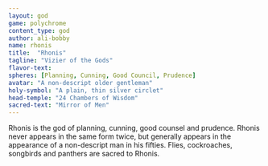 ```yaml
---
layout: god
game: polychrome
content_type: god
author: ali-bobby
name: rhonis
title:  "Rhonis"
tagline: "Vizier of the Gods"
flavor-text:
spheres: [Planning, Cunning, Good Council, Prudence]
avatar: "A non-descript older gentleman"
holy-symbol: "A plain, thin silver circlet"
head-temple: "24 Chambers of Wisdom"
sacred-text: "Mirror of Men"
---
```

Rhonis is the god of planning, cunning, good counsel and prudence. Rhonis never appears in the same form twice, but generally appears in the appearance of a non-descript man in his fifties. Flies, cockroaches, songbirds and panthers are sacred to Rhonis.
